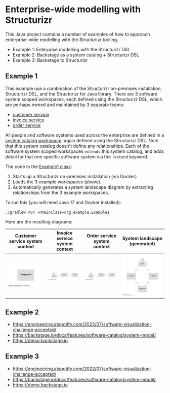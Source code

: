 # Enterprise-wide modelling with Structurizr

This Java project contains a number of examples of how to approach enterprise-wide modelling with the Structurizr tooling.

- Example 1: Enterprise modelling with the Structurizr DSL
- Example 2: Backstage as a system catalog + Structurizr DSL
- Example 3: Backstage to Structurizr

## Example 1

This example use a combination of the Structurizr on-premises installation, Structurizr DSL, and the Structurizr for Java library.
There are 3 software system scoped workspaces, each defined using the Structurizr DSL,
which are perhaps owned and maintained by 3 separate teams:

- [customer service](src/main/resources/example1/customer-service/workspace.dsl)
- [invoice service](src/main/resources/example1/invoice-service/workspace.dsl)
- [order service](src/main/resources/example1/order-service/workspace.dsl)

All people and software systems used across the enterprise are defined in a [system catalog workspace](src/main/resources/example1/system-catalog.dsl),
again defined using the Structurizr DSL. Note that this system catalog doesn't define any relationships.
Each of the software system scoped workspaces `extends` this system catalog, and adds detail for that one specific
software system via the `!extend` keyword.

The code in the [Example1 class](src/main/java/org/example/Example1.java):

1. Starts up a Structurizr on-premises installation (via Docker)
2. Loads the 3 example workspaces (above).
3. Automatically generates a system landscape diagram by extracting relationships from the 3 example workspaces.

To run this (you will need Java 17 and Docker installed):

```
./gradlew run -PmainClass=org.example.Example1
```

Here are the resulting diagrams:

| Customer service system context                                                           | Invoice service system context                                                        | Order service system context                                                     | System landscape (generated)                               |
|-------------------------------------------------------------------------------------------|---------------------------------------------------------------------------------------|----------------------------------------------------------------------------------|------------------------------------------------------------|
| [![Customer service](images/example1/customer-service.png)](images/customer-service.png)  | [![Invoice service](images/example1/invoice-service.png)](images/invoice-service.png) | [![Order service](images/example1/order-service.png)](images/order-service.png)  | [![Landscape](images/example1/landscape.png)](images/landscape.png) |

## Example 2

- https://engineering.atspotify.com/2022/07/software-visualization-challenge-accepted/
- https://backstage.io/docs/features/software-catalog/system-model/
- https://demo.backstage.io

## Example 3

- https://engineering.atspotify.com/2022/07/software-visualization-challenge-accepted/
- https://backstage.io/docs/features/software-catalog/system-model/
- https://demo.backstage.io

